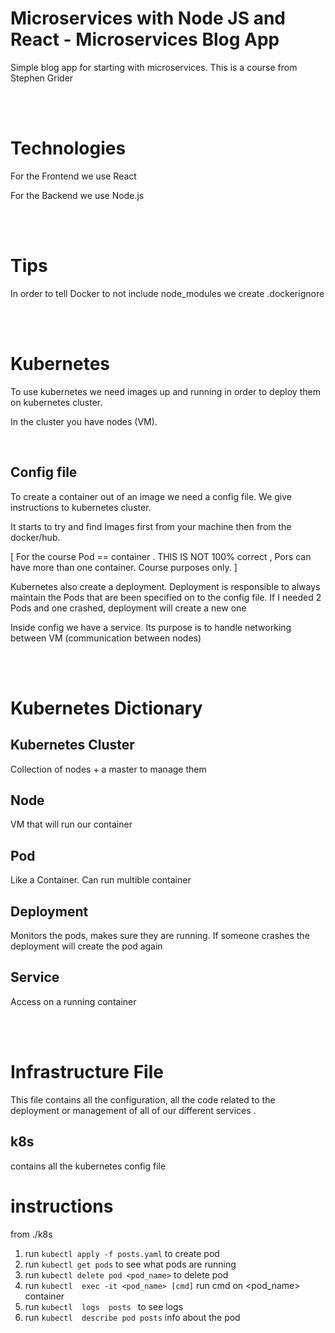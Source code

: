 # Microservices with Node JS and React - Microservices Blog App

Simple blog app for starting with microservices. This is a course from Stephen Grider


<br/>
<br/>

# Technologies

For the Frontend we use React

For the Backend we use Node.js

<br/>
<br/>

# Tips

In order to tell Docker to not include node_modules we create .dockerignore


<br/>
<br/>

# Kubernetes

 To use kubernetes we need images up and running in order to deploy them on kubernetes cluster.

 In the cluster you have nodes (VM). 
 
<br/>


 ## Config file

 To create a container out of an image we need a config file. We give instructions to kubernetes cluster.

 It starts to try and find Images first from your machine then from the docker/hub.

 [ For the course Pod == container . THIS IS NOT 100% correct , Pors can have more than one container. Course purposes only. ]

 Kubernetes also create a deployment. Deployment is responsible to always maintain the Pods that are been specified on to the config file. If I needed 2 Pods and one crashed, deployment will create a new one

 Inside config we have a service. Its purpose is to handle networking between VM (communication between nodes)

<br/>
<br/>

# Kubernetes Dictionary

## Kubernetes Cluster

Collection of nodes + a master to manage them

## Node

VM that will run our container

## Pod

Like a Container. Can run multible container

## Deployment

Monitors the pods, makes sure they are running. If someone crashes the deployment will create the pod again

## Service

Access on a running container


<br/>
<br/>

# Infrastructure File

This  file contains all the configuration, all the code related to the deployment or management of all of our different services .

## k8s
 contains all the kubernetes config file

  # instructions

  from ./k8s 

 1. run `kubectl apply -f posts.yaml` to create pod
 2. run `kubectl get pods` to see what pods are running
 3. run `kubectl delete pod <pod_name>` to delete pod
 4. run `kubectl  exec -it <pod_name> [cmd]`  run cmd on <pod_name> container
 5. run `kubectl  logs  posts ` to see logs
 6. run `kubectl  describe pod posts` info about the pod


